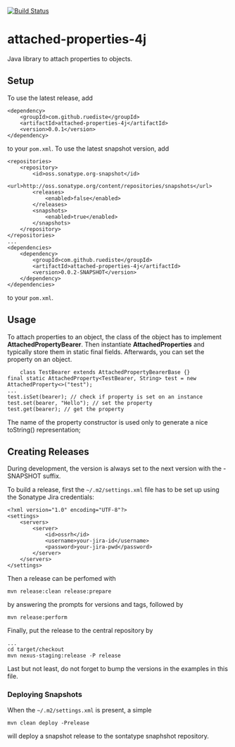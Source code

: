 [![Build Status](https://travis-ci.org/ruediste/attached-properties-4j.svg?branch=master)](https://travis-ci.org/ruediste/attached-properties-4j)

# attached-properties-4j
Java library to attach properties to objects.

## Setup
To use the latest release, add 

    <dependency>
        <groupId>com.github.ruediste</groupId>
        <artifactId>attached-properties-4j</artifactId>
        <version>0.0.1</version>
    </dependency>

to your `pom.xml`. To use the latest snapshot version, add

	<repositories>
		<repository>
			<id>oss.sonatype.org-snapshot</id>
			<url>http://oss.sonatype.org/content/repositories/snapshots</url>
			<releases>
				<enabled>false</enabled>
			</releases>
			<snapshots>
				<enabled>true</enabled>
	     	</snapshots>
		</repository>
	</repositories>
	...
	<dependencies>
		<dependency>
			<groupId>com.github.ruediste</groupId>
			<artifactId>attached-properties-4j</artifactId>
			<version>0.0.2-SNAPSHOT</version>
		</dependency>
	</dependencies>

to your `pom.xml`.

## Usage
To attach properties to an object, the class of the object has to implement **AttachedPropertyBearer**. Then instantiate **AttachedProperties** and typically store them in static final fields. Afterwards, you can set the property on an object.

    	class TestBearer extends AttachedPropertyBearerBase {}
	final static AttachedProperty<TestBearer, String> test = new AttachedProperty<>("test");
	...
	test.isSet(bearer); // check if property is set on an instance
	test.set(bearer, "Hello"); // set the property
	test.get(bearer); // get the property

The name of the property constructor is used only to generate a nice toString() representation; 

## Creating Releases
During development, the version is always set to the next version with the -SNAPSHOT suffix.

To build a release, first the `~/.m2/settings.xml` file has to be set up using the Sonatype Jira credentials:

	<?xml version="1.0" encoding="UTF-8"?>
	<settings>
		<servers>
			<server>
				<id>ossrh</id>
				<username>your-jira-id</username>
				<password>your-jira-pwd</password>
			</server>
		</servers>
	</settings>
	
Then a release can be perfomed with

	mvn release:clean release:prepare
	
by answering the prompts for versions and tags, followed by
	
	mvn release:perform

Finally, put the release to the central repository by

	...
	cd target/checkout
	mvn nexus-staging:release -P release

Last but not least, do not forget to bump the versions in the examples in this file.

### Deploying Snapshots
When the `~/.m2/settings.xml` is present, a simple

    mvn clean deploy -Prelease

will deploy a snapshot release to the sontatype snaphshot repository.
